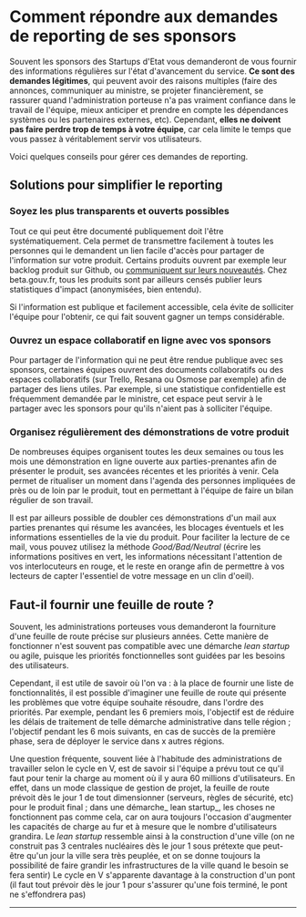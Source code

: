 # Comment répondre aux demandes de reporting de ses sponsors

Souvent les sponsors des Startups d'Etat vous demanderont de vous fournir des informations régulières sur l'état d'avancement du service. **Ce sont des demandes légitimes**, qui peuvent avoir des raisons multiples (faire des annonces, communiquer au ministre, se projeter financièrement, se rassurer quand l'administration porteuse n'a pas vraiment confiance dans le travail de l'équipe, mieux anticiper et prendre en compte les dépendances systèmes ou les partenaires externes, etc). Cependant, **elles ne doivent pas faire perdre trop de temps à votre équipe**, car cela limite le temps que vous passez à véritablement servir vos utilisateurs. 

Voici quelques conseils pour gérer ces demandes de reporting.

## Solutions pour simplifier le reporting

### Soyez les plus transparents et ouverts possibles

Tout ce qui peut être documenté publiquement doit l'être systématiquement. Cela permet de transmettre facilement à toutes les personnes qui le demandent un lien facile d'accès pour partager de l'information sur votre produit. Certains produits ouvrent par exemple leur backlog produit sur Github, ou [communiquent sur leurs nouveautés](https://mon-entreprise.fr/nouveaut%C3%A9s/mai-2021).  Chez beta.gouv.fr, tous les produits sont par ailleurs censés publier leurs statistiques d'impact (anonymisées, bien entendu).

Si l'information est publique et facilement accessible, cela évite de solliciter l'équipe pour l'obtenir, ce qui fait souvent gagner un temps considérable.

### Ouvrez un espace collaboratif en ligne avec vos sponsors

Pour partager de l'information qui ne peut être rendue publique avec ses sponsors, certaines équipes ouvrent des documents collaboratifs ou des espaces collaboratifs (sur Trello, Resana ou Osmose par exemple) afin de partager des liens utiles. Par exemple, si une statistique confidentielle est fréquemment demandée par le ministre, cet espace peut servir à le partager avec les sponsors pour qu'ils n'aient pas à solliciter l'équipe.

### Organisez régulièrement des démonstrations de votre produit

De nombreuses équipes organisent toutes les deux semaines ou tous les mois une démonstration en ligne ouverte aux parties-prenantes afin de présenter le produit, ses avancées récentes et les priorités à venir. Cela permet de ritualiser un moment dans l'agenda des personnes impliquées de près ou de loin par le produit, tout en permettant à l'équipe de faire un bilan régulier de son travail.

Il est par ailleurs possible de doubler ces démonstrations d'un mail aux parties prenantes qui résume les avancées, les blocages éventuels et les informations essentielles de la vie du produit. Pour faciliter la lecture de ce mail, vous pouvez utilisez la méthode _Good/Bad/Neutral_ (écrire les informations positives en vert, les informations nécessitant l'attention de vos interlocuteurs en rouge, et le reste en orange afin de permettre à vos lecteurs de capter l'essentiel de votre message en un clin d'oeil). 

## Faut-il fournir une feuille de route ?

Souvent, les administrations porteuses vous demanderont la fourniture d'une feuille de route précise sur plusieurs années. Cette manière de fonctionner n'est souvent pas compatible avec une démarche _lean startup_ ou agile, puisque les priorités fonctionnelles sont guidées par les besoins des utilisateurs. 

Cependant, il est utile de savoir où l'on va : à la place de fournir une liste de fonctionnalités, il est possible d'imaginer une feuille de route qui présente les problèmes que votre équipe souhaite résoudre, dans l'ordre des priorités. Par exemple, pendant les 6 premiers mois, l'objectif est de réduire les délais de traitement de telle démarche administrative dans telle région ; l'objectif pendant les 6 mois suivants, en cas de succès de la première phase, sera de déployer le service dans x autres régions. 

Une question fréquente, souvent liée à l'habitude des administrations de travailler selon le cycle en V, est de savoir si l'équipe a prévu tout ce qu'il faut pour tenir la charge au moment où il y aura 60 millions d'utilisateurs. En effet, dans un mode classique de gestion de projet, la feuille de route prévoit dès le jour 1 de tout dimensionner (serveurs, règles de sécurité, etc) pour le produit final ; dans une démarche_ lean startup_, les choses ne fonctionnent pas comme cela, car on aura toujours l'occasion d'augmenter les capacités de charge au fur et à mesure que le nombre d'utilisateurs grandira. Le _lean startup_ ressemble ainsi à la construction d'une ville (on ne construit pas 3 centrales nucléaires dès le jour 1 sous prétexte que peut-être qu'un jour la ville sera très peuplée, et on se donne toujours la possibilité de faire grandir les infrastructures de la ville quand le besoin se fera sentir) Le cycle en V s'apparente davantage à la construction d'un pont (il faut tout prévoir dès le jour 1 pour s'assurer qu'une fois terminé, le pont ne s'effondrera pas) 

****
